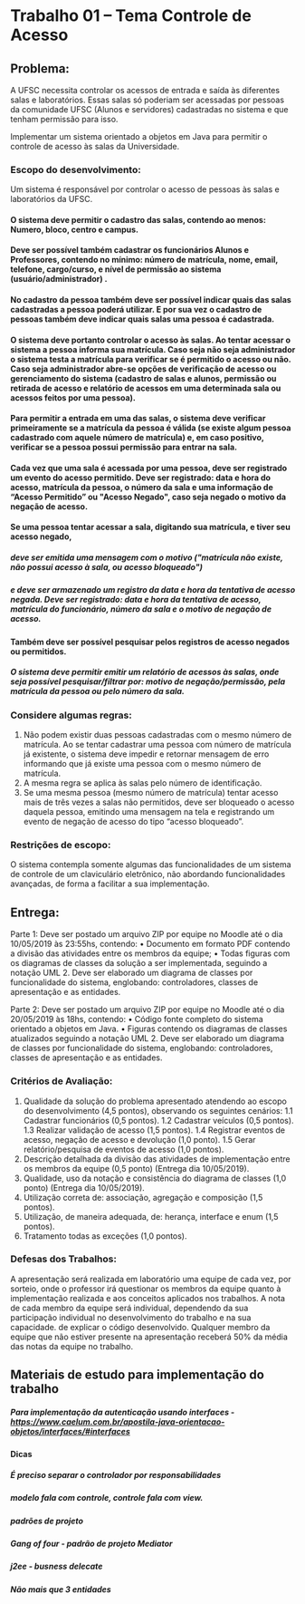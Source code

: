 

# Trabalho 01 – Tema Controle de Acesso

## Problema:
A UFSC necessita controlar os acessos de entrada e saída às diferentes salas e laboratórios. Essas salas só poderiam ser acessadas por pessoas da comunidade UFSC (Alunos e servidores) cadastradas no sistema e que tenham permissão para isso. 

Implementar um sistema orientado a objetos em Java para permitir o controle de acesso às salas da Universidade.


### Escopo do desenvolvimento:
Um sistema é responsável por controlar o acesso de pessoas às salas e laboratórios da UFSC.

#### O sistema deve permitir o cadastro das salas, contendo ao menos: Numero, bloco, centro e campus. 

#### Deve ser possível também cadastrar os funcionários Alunos e Professores, contendo no mínimo: número de matrícula, nome, email, telefone, cargo/curso, e nível de permissão ao sistema (usuário/administrador) . 

#### No cadastro da pessoa também deve ser possível indicar quais das salas cadastradas a pessoa poderá utilizar. E por sua vez o cadastro de pessoas também deve indicar quais salas uma pessoa é cadastrada.

#### O sistema deve portanto controlar o acesso às salas. Ao tentar acessar o sistema a pessoa informa sua matrícula. Caso seja não seja administrador o sistema testa a matrícula para verificar se é permitido o acesso ou não. Caso seja administrador abre-se opções de verificação de acesso ou gerenciamento do sistema (cadastro de salas e alunos, permissão ou retirada de acesso e relatório de acessos em uma determinada sala ou acessos feitos por uma pessoa).

#### Para permitir a entrada em uma das salas, o sistema deve verificar primeiramente se a matrícula da pessoa é válida (se existe algum pessoa cadastrado com aquele número de matrícula) e, em caso positivo, verificar se a pessoa possui permissão para entrar na sala.

#### Cada vez que uma sala é acessada por uma pessoa, deve ser registrado um evento do acesso permitido. Deve ser registrado: data e hora do acesso, matrícula da pessoa, o número da sala e uma informação de “Acesso Permitido” ou "Acesso Negado", caso seja negado o motivo da negação de acesso.

#### Se uma pessoa tentar acessar a sala, digitando sua matrícula, e tiver seu acesso negado, 
##### deve ser emitida uma mensagem com o motivo ("matrícula não existe, não possui acesso à sala, ou acesso bloqueado") 

##### e deve ser armazenado um registro da data e hora da tentativa de acesso negada. Deve ser registrado: data e hora da tentativa de acesso, matrícula do funcionário, número da sala e o motivo de negação de acesso.

#### Também deve ser possível pesquisar pelos registros de acesso negados ou permitidos. 
##### O sistema deve permitir emitir um relatório de acessos às salas, onde seja possível pesquisar/filtrar por: motivo de negação/permissão, pela matrícula da pessoa ou pelo número da sala.

### Considere algumas regras:
1. Não podem existir duas pessoas cadastradas com o mesmo número de matrícula. Ao se
tentar cadastrar uma pessoa com número de matrícula já existente, o sistema deve impedir
e retornar mensagem de erro informando que já existe uma pessoa com o mesmo número
de matrícula.
2. A mesma regra se aplica às salas pelo número de identificação.
3. Se uma mesma pessoa (mesmo número de matrícula) tentar acesso mais de três vezes a
salas não permitidos, deve ser bloqueado o acesso daquela pessoa, emitindo uma
mensagem na tela e registrando um evento de negação de acesso do tipo “acesso bloqueado”.

### Restrições de escopo:
O sistema contempla somente algumas das funcionalidades de um sistema de controle de um claviculário eletrônico, não abordando funcionalidades avançadas, de forma a facilitar a sua implementação.

## Entrega:
Parte 1: Deve ser postado um arquivo ZIP por equipe no Moodle até o
dia 10/05/2019 às 23:55hs, contendo:
• Documento em formato PDF contendo a divisão das atividades entre os membros da
equipe;
• Todas figuras com os diagramas de classes da solução a ser implementada, seguindo a
notação UML 2. Deve ser elaborado um diagrama de classes por funcionalidade do
sistema, englobando: controladores, classes de apresentação e as entidades.

Parte 2: Deve ser postado um arquivo ZIP por equipe no Moodle até o
dia 20/05/2019 às 18hs, contendo:
• Código fonte completo do sistema orientado a objetos em Java.
• Figuras contendo os diagramas de classes atualizados seguindo a notação UML 2. Deve
ser elaborado um diagrama de classes por funcionalidade do sistema, englobando:
controladores, classes de apresentação e as entidades.

### Critérios de Avaliação:
1. Qualidade da solução do problema apresentado atendendo ao escopo do desenvolvimento (4,5 pontos), observando os seguintes cenários:
 1.1 Cadastrar funcionários (0,5 pontos).
 1.2 Cadastrar veículos (0,5 pontos).
 1.3 Realizar validação de acesso (1,5 pontos).
 1.4 Registrar eventos de acesso, negação de acesso e devolução (1,0 ponto).
 1.5 Gerar relatório/pesquisa de eventos de acesso (1,0 pontos).
2. Descrição detalhada da divisão das atividades de implementação entre os membros da equipe (0,5 ponto) (Entrega dia 10/05/2019).
3. Qualidade, uso da notação e consistência do diagrama de classes (1,0 ponto) (Entrega dia 10/05/2019).
4. Utilização correta de: associação, agregação e composição (1,5 pontos).
5. Utilização, de maneira adequada, de: herança, interface e enum (1,5 pontos).
6. Tratamento todas as exceções (1,0 pontos).

### Defesas dos Trabalhos:
A apresentação será realizada em laboratório uma equipe de cada vez, por sorteio, onde o
professor irá questionar os membros da equipe quanto à implementação realizada e aos
conceitos aplicados nos trabalhos. A nota de cada membro da equipe será individual,
dependendo da sua participação individual no desenvolvimento do trabalho e na sua capacidade.
de explicar o código desenvolvido. Qualquer membro da equipe que não estiver presente na
apresentação receberá 50% da média das notas da equipe no trabalho.

## Materiais de estudo para implementação do trabalho
##### Para implementação da autenticação usando interfaces - https://www.caelum.com.br/apostila-java-orientacao-objetos/interfaces/#interfaces
#### Dicas
##### É preciso separar o controlador por responsabilidades
##### modelo fala com controle, controle fala com view.
##### padrões de projeto
##### Gang of four - padrão de projeto Mediator
##### j2ee - busness delecate
##### Não mais que 3 entidades

